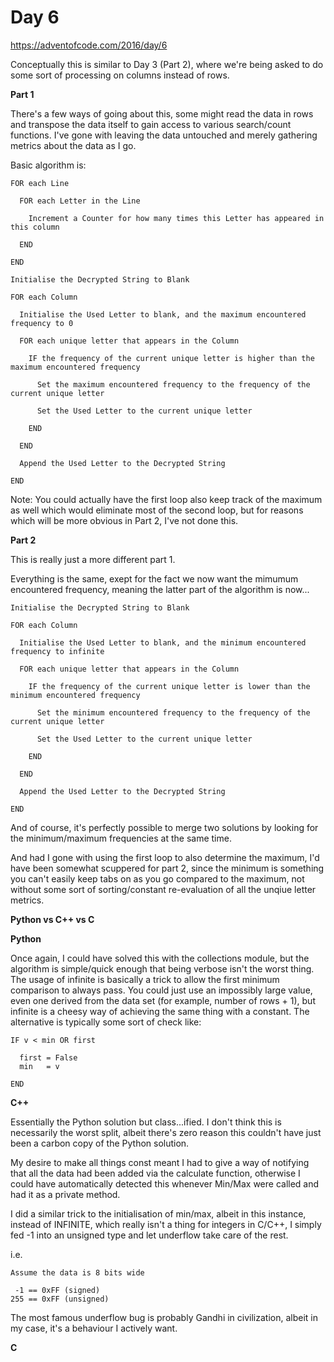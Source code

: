 # Day 6

https://adventofcode.com/2016/day/6

Conceptually this is similar to Day 3 (Part 2), where we're being asked to do some sort of processing on columns instead of rows.

**Part 1**

There's a few ways of going about this, some might read the data in rows and transpose the data itself to gain access to various search/count functions.  I've gone with leaving the data untouched and merely gathering metrics about the data as I go.

Basic algorithm is:

    FOR each Line
    
      FOR each Letter in the Line
      
        Increment a Counter for how many times this Letter has appeared in this column
        
      END
      
    END

    Initialise the Decrypted String to Blank

    FOR each Column
    
      Initialise the Used Letter to blank, and the maximum encountered frequency to 0

      FOR each unique letter that appears in the Column
      
        IF the frequency of the current unique letter is higher than the maximum encountered frequency
        
          Set the maximum encountered frequency to the frequency of the current unique letter
          
          Set the Used Letter to the current unique letter
          
        END
        
      END
      
      Append the Used Letter to the Decrypted String
      
    END

Note: You could actually have the first loop also keep track of the maximum as well which would eliminate most of the second loop, but for reasons which will be more obvious in Part 2, I've not done this.

**Part 2**

This is really just a more different part 1.

Everything is the same, exept for the fact we now want the mimumum encountered frequency, meaning the latter part of the algorithm is now...

    Initialise the Decrypted String to Blank

    FOR each Column
    
      Initialise the Used Letter to blank, and the minimum encountered frequency to infinite

      FOR each unique letter that appears in the Column
      
        IF the frequency of the current unique letter is lower than the minimum encountered frequency
        
          Set the minimum encountered frequency to the frequency of the current unique letter
          
          Set the Used Letter to the current unique letter
          
        END
        
      END
      
      Append the Used Letter to the Decrypted String
      
    END

And of course, it's perfectly possible to merge two solutions by looking for the minimum/maximum frequencies at the same time.

And had I gone with using the first loop to also determine the maximum, I'd have been somewhat scuppered for part 2, since the minimum is something you can't easily keep tabs on as you go compared to the maximum, not without some sort of sorting/constant re-evaluation of all the unqiue letter metrics.

**Python vs C++ vs C**

**Python**

Once again, I could have solved this with the collections module, but the algorithm is simple/quick enough that being verbose isn't the worst thing.  The usage of infinite is basically a trick to allow the first minimum comparison to always pass.  You could just use an impossibly large value, even one derived from the data set (for example, number of rows + 1), but infinite is a cheesy way of achieving the same thing with a constant.  The alternative is typically some sort of check like:

    IF v < min OR first
    
      first = False
      min   = v
      
    END

**C++**

Essentially the Python solution but class...ified.  I don't think this is necessarily the worst split, albeit there's zero reason this couldn't have just been a carbon copy of the Python solution.

My desire to make all things const meant I had to give a way of notifying that all the data had been added via the calculate function, otherwise I could have automatically detected this whenever Min/Max were called and had it as a private method.

I did a similar trick to the initialisation of min/max, albeit in this instance, instead of INFINITE, which really isn't a thing for integers in C/C++, I simply fed -1 into an unsigned type and let underflow take care of the rest.

i.e.

    Assume the data is 8 bits wide

     -1 == 0xFF (signed)
    255 == 0xFF (unsigned)

The most famous underflow bug is probably Gandhi in civilization, albeit in my case, it's a behaviour I actively want.

**C**

